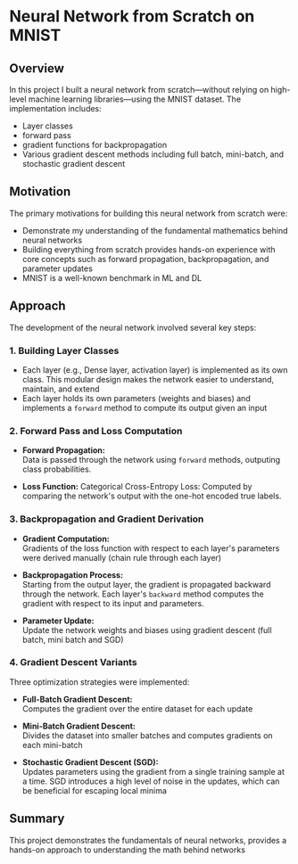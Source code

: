 # Neural Network from Scratch on MNIST

## Overview

In this project I built a neural network from scratch—without relying on high-level machine learning libraries—using the MNIST dataset. 
The implementation includes:
- Layer classes
- forward pass
- gradient functions for backpropagation
- Various gradient descent methods including full batch, mini-batch, and stochastic gradient descent

## Motivation

The primary motivations for building this neural network from scratch were: 
- Demonstrate my understanding of the fundamental mathematics behind neural networks
- Building everything from scratch provides hands-on experience with core concepts such as forward propagation, backpropagation, and parameter updates
- MNIST is a well-known benchmark in ML and DL
  
## Approach

The development of the neural network involved several key steps:

### 1. Building Layer Classes
- Each layer (e.g., Dense layer, activation layer) is implemented as its own class. This modular design makes the network easier to understand, maintain, and extend  
- Each layer holds its own parameters (weights and biases) and implements a `forward` method to compute its output given an input
  
### 2. Forward Pass and Loss Computation

- **Forward Propagation:**  
  Data is passed through the network using `forward` methods, outputing class probabilities.
  
- **Loss Function:**
  Categorical Cross-Entropy Loss:  Computed by comparing the network's output with the one-hot encoded true labels.

### 3. Backpropagation and Gradient Derivation

- **Gradient Computation:**  
  Gradients of the loss function with respect to each layer's parameters were derived manually (chain rule through each layer)
  
- **Backpropagation Process:**  
  Starting from the output layer, the gradient is propagated backward through the network. Each layer's `backward` method computes the gradient with respect to its input and parameters.
  
- **Parameter Update:**  
  Update the network weights and biases using gradient descent (full batch, mini batch and SGD)

### 4. Gradient Descent Variants

Three optimization strategies were implemented:

- **Full-Batch Gradient Descent:**  
  Computes the gradient over the entire dataset for each update

- **Mini-Batch Gradient Descent:**  
  Divides the dataset into smaller batches and computes gradients on each mini-batch

- **Stochastic Gradient Descent (SGD):**  
  Updates parameters using the gradient from a single training sample at a time. SGD introduces a high level of noise in the updates, which can be beneficial for escaping local minima
  
## Summary

This project demonstrates the fundamentals of neural networks, provides a hands-on approach to understanding the math behind networks
